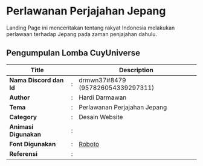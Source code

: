 # Perlawanan Perjajahan Jepang

Landing Page ini menceritakan tentang rakyat Indonesia melakukan perlawaan terhadap Jepang pada zaman penjajahan dahulu.

## Pengumpulan Lomba CuyUniverse 

| Title        |   | Description                    |   
|--------------|---|--------------------------------|
| **Nama Discord dan Id** | : | drmwn37#8479 (957826054339297311)     |
| **Author**       | : | Hardi Darmawan |
| **Tema**       | : | Perlawanan Perjajahan Jepang |
| **Category**    | : | Desain Website                 |
| **Animasi Digunakan** | : |  |
| **Font Digunakan** | : | [Roboto](https://fonts.google.com/specimen/Tangerine?category=Handwriting) |
| **Referensi** | : |  |
